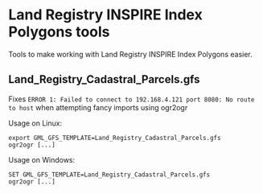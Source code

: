 # Land Registry INSPIRE Index Polygons tools
Tools to make working with Land Registry INSPIRE Index Polygons easier.

## Land_Registry_Cadastral_Parcels.gfs
Fixes `ERROR 1: Failed to connect to 192.168.4.121 port 8080: No route to host` when attempting fancy imports using ogr2ogr

Usage on Linux:

    export GML_GFS_TEMPLATE=Land_Registry_Cadastral_Parcels.gfs
    ogr2ogr [...]    

Usage on Windows:

    SET GML_GFS_TEMPLATE=Land_Registry_Cadastral_Parcels.gfs
    ogr2ogr [...]  
